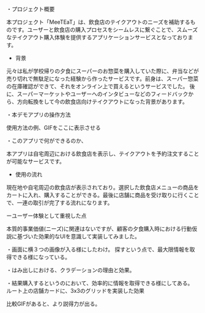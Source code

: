 
・プロジェクト概要

本プロジェクト「MeeTEaT」は、飲食店のテイクアウトのニーズを補助するものです。ユーザーと飲食店の購入プロセスをシームレスに繋ぐことで、スムーズなテイクアウト購入体験を提供するアプリケーションサービスとなっております。

- 背景

元々は私が学校帰りの夕食にスーパーのお惣菜を購入していた際に、弁当などが売り切れで無駄足になった経験から作ったサービスです。前身は、スーパー惣菜の在庫確認ができて、それをオンライン上で買えるというサービスでした。
後に、スーパーマーケットやユーザーへのインタビューなどのフィードバックから、方向転換をして今の飲食店向けテイクアウトになった背景があります。

・本デモアプリの操作方法

使用方法の例、GIFをここに表示させる

・このアプリで何ができるのか、

本アプリは自宅周辺における飲食店を表示し、テイクアウトを予約注文することが可能なサービスです。
- 使用の流れ

現在地や自宅周辺の飲食店が表示されており。選択した飲食店メニューの商品をカートに入れ、購入することができる。最後に店舗に商品を受け取りに行くことで、一連の取引が完了する流れになります。

ーユーザー体験として重視した点

本質的事業価値(ニーズ)に関連はないですが、顧客の夕食購入時における行動仮説に基づいた効果的なUIを意識して実装してみました。

・画面に横３つの画像が入る様にしたわけ。
探すという点で、最大限情報を取得できる様になっている。

・はみ出しにおける、クラデーションの理由と効果。

・結果購入するというのにおいて、効率的に情報を取得できる様にしてある。
ルート上の店舗カードに、3x3のグリッドを実装した効果

比較GIFがあると、より説得力が出る。








